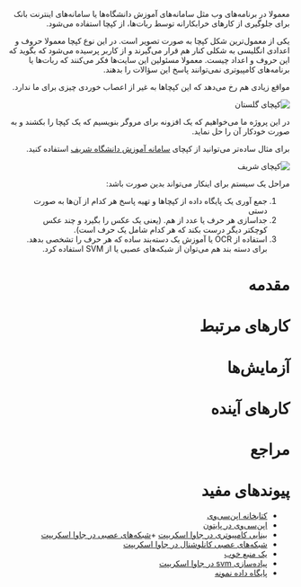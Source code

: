 <div dir=rtl>

معمولا در برنامه‌های وب مثل سامانه‌های آموزش دانشگاه‌ها یا سامانه‌های اینترنت بانک برای جلوگیری از کارهای خرابکارانه توسط ربات‌ها، از کپچا استفاده می‌شود.

یکی از معمول‌ترین شکل کپچا به صورت تصویر است. در این نوع کپچا معمولا حروف و اعدادی انگلیسی به شکلی کنار هم قرار می‌گیرند و از کاربر پرسیده می‌شود که بگوید که این حروف و اعداد چیست. معمولا مسئولین این سایت‌ها فکر می‌کنند که ربات‌ها یا برنامه‌های کامپیوتری نمی‌توانند پاسخ این سؤالات را بدهند.

مواقع زیادی هم رخ می‌دهد که این کپچاها به غیر از اعصاب خوردی چیزی برای ما ندارد.

![کپچای گلستان](http://bayanbox.ir/id/4595269189662952626?view)

در این پروژه ما می‌خواهیم که یک افزونه برای مروگر بنویسیم که یک کپچا را بکشند و به صورت خودکار آن را حل نماید.

برای مثال ساده‌تر می‌توانید از کپچای [سامانه آموزش دانشگاه شریف](http://edu.sharif.edu) استفاده کنید.

![کپچای شریف](http://bayanbox.ir/id/7003945522720661269?view)

مراحل یک سیستم برای اینکار می‌تواند بدین صورت باشد:

1. جمع آوری یک پایگاه داده از کپچاها و تهیه پاسخ هر کدام از آن‌ها به صورت دستی
2. جداسازی هر حرف یا عدد از هم. (یعنی یک عکس را بگیرد و چند عکس کوچکتر دیگر درست بکند که هر کدام شامل یک حرف است).
3. استفاده از OCR یا آموزش یک دسته‌بند ساده که هر حرف را تشخصی بدهد. برای دسته بند هم می‌توان از شبکه‌های عصبی یا از SVM استفاده کرد.

# مقدمه

# کارهای مرتبط

# آزمایش‌ها 

# کارهای آینده

# مراجع

# پیوندهای مفید
+ [کتابخانه اپن‌سی‌وی](http://opencv.org)
+ [اپن‌سی‌وی در پایتون](http://docs.opencv.org/trunk/doc/py_tutorials/py_tutorials.html)
+ [بینایی کامپیوتری در جاوا اسکریپت](http://inspirit.github.io/jsfeat/)
+[شبکه‌های عصبی در جاوا اسکریپت](https://github.com/harthur/brain)
+ [شبکه‌های عصبی کانلوشنال در جاوا اسکریپت](https://github.com/karpathy/convnetjs)
+ [یک منبع خوب](http://stackoverflow.com/questions/9413216/simple-digit-recognition-ocr-in-opencv-python)
+ [پیاده‌سازی svm در جاوا اسکریپت](https://github.com/karpathy/svmjs)
+ [پایگاه داده نمونه](http://www.cs.cmu.edu/~guestrin/Class/10701/projects.html#image)
